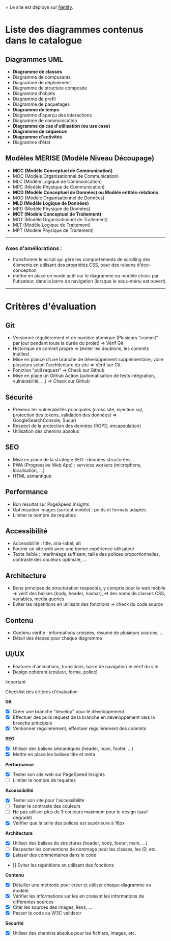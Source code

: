 :star: Le site est déployé sur [Netlify](https://catalogue-de-diagrammes.netlify.app/).

# Liste des diagrammes contenus dans le catalogue

## Diagrammes UML
- **Diagramme de classes**
- Diagramme de composants
- Diagramme de déploiement
- Diagramme de structure composite
- Diagramme d'objets
- Diagramme de profil
- Diagramme de paquetages
- **Diagramme de temps**
- Diagramme d'aperçu des interactions
- Diagramme de communication
- **Diagramme de cas d'utilisation (ou use case)**
- **Diagramme de séquence**
- **Diagramme d'activités**
- Diagramme d'état

## Modèles MERISE (Modèle Niveau Découpage)
- **MCC (Modèle Conceptuel de Communication)**
- MOC (Modèle Organisationnel de Communication)
- MLC (Modèle Logique de Communication)
- MPC (Modèle Physique de Communication)
- **MCD (Modèle Conceptuel de Données) ou Modèle entités-relations** 
- MOD (Modèle Organisationnel de Données)
- **MLD (Modèle Logique de Données)**
- MPD (Modèle Physique de Données)
- **MCT (Modèle Conceptuel de Traitement)**
- MOT (Modèle Organisationnel de Traitement)
- MLT (Modèle Logique de Traitement)
- MPT (Modèle Physique de Traitement)

---
### Axes d'améliorations :
- transformer le script qui gère les comportements de scrolling des éléments en utilisant des propriétés CSS, pour des raisons d'éco-conception
- mettre en place un mode actif sur le diagramme ou modèle choisi par l'utisateur, dans la barre de navigation (lorsque le sous-menu est ouvert)

---
# Critères d'évaluation

## Git
- Versionné régulièrement et de manière atomique (Plusieurs "commit" par jour pendant toute la durée du projet) => Vérif Git
- Historique de commit propre => (éviter les doublons, les commits inutiles)
- Mise en plance d'une branche de développement supplémentaire, voire plusieurs selon l'architecture du site => Vérif sur Git
- Fonction "pull request" => Check sur Github
- Mise en place un Github Action (automatisation de tests intégration, vulnérabilité, ...) => Check sur Github

## Sécurité
- Prévenir les vulnérabilités principales (cross site, injection sql, protection des tokens, validation des données) => GoogleSearchConsole, Sucuri
- Respect de la protection des données (RGPD, encapsulation)
- Utilisation des chemins absolus

## SEO
- Mise en place de la stratégie SEO : données structurées, ...
- PWA (Progressive Web App) : services workers (microphone, localisation, ...)
- HTML sémantique

## Performance
- Bon résultat sur PageSpeed Insights
- Optimisation images (surtout mobile) : poids et formats adaptés
- Limiter le nombre de requêtes

## Accessibilité
- Accessibilité : title, aria-label, alt
- Fournir un site web avec une bonne expérience utilisateur
- Texte lisible : interlinéage suffisant, taille des polices proportionnelles, contraste des couleurs optimale, ...

## Architecture
- Bons principes de structuration respectés, y compris pour le web mobile => vérif des balises (body, header, navbar), et des noms de classes CSS, variables, media queries
- Eviter les répétitions en utilisant des fonctions => check du code source

## Contenu
- Contenu vérifié : informations croisées, résumé de plusieurs sources, ...
- Détail des étapes pour chaque diagramme

## UI/UX
- Features d'animations, transitions, barre de navigation => vérif du site
- Design cohérent (couleur, forme, police)

> [!IMPORTANT]
> Checklist des critères d'évaluation
>
> **Git**
> - [x] Créer une branche "develop" pour le développement
> - [x] Effectuer des pulls request de la branche en développement vers la branche principale
> - [x] Versionner réguliérement, effectuer régulièrement des commits
>
>**SEO**
> - [x] Utiliser des balises sémantiques (header, main, footer, ...)
> - [x] Mettre en place les balises title et méta
>
> **Performance**
> - [x] Tester son site web sur PageSpeed Insights
> - [ ] Limiter le nombre de requêtes
>
> **Accessibilité**
> - [x] Tester son site pour l'accessibilité
> - [ ] Tester le contraste des couleurs
> - [ ] Ne pas utiliser plus de 3 couleurs maximum pour le design (sauf dégradé)
> - [x] Vérifier que la taille des polices est supérieure à 16px
>
> **Architecture**
> - [x] Utiliser des balises de structures (header, body, footer, main, ...)
> - [ ] Respecter les conventions de nommage pour les classes, les ID, etc.
> - [x] Laisser des commentaires dans le code
> - [] Eviter les répétitions en utilisant des fonctions
>
> **Contenu**
> - [x] Détailler une méthode pour créer et utiliser chaque diagramme ou modèle
> - [x] Vérifier les informations sur les en croisant les informations de différentes sources
> - [x] Citer les sources des images, liens, ...
> - [x] Passer le code au W3C validator
>
> **Sécurité**
> - [x] Utiliser des chemins absolus pour les fichiers, images, etc.
